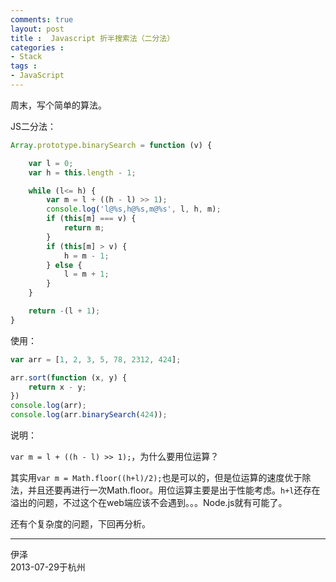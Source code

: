 ```yaml
---
comments: true
layout: post
title :  Javascript 折半搜索法（二分法）
categories : 
- Stack
tags : 
- JavaScript
---
```




周末，写个简单的算法。

JS二分法：
```javascript
Array.prototype.binarySearch = function (v) {

	var l = 0;
	var h = this.length - 1;

	while (l<= h) {
		var m = l + ((h - l) >> 1);
		console.log('l@%s,h@%s,m@%s', l, h, m);
		if (this[m] === v) {
			return m;
		}
		if (this[m] > v) {
			h = m - 1;
		} else {
			l = m + 1;
		}
	}

	return -(l + 1);
}
```
使用：
```javascript
var arr = [1, 2, 3, 5, 78, 2312, 424];

arr.sort(function (x, y) {
	return x - y;
})
console.log(arr);
console.log(arr.binarySearch(424));
```
说明：

`var m = l + ((h - l) >> 1);`，为什么要用位运算？

其实用`var m = Math.floor((h+l)/2);`也是可以的，但是位运算的速度优于除法，并且还要再进行一次Math.floor。用位运算主要是出于性能考虑。`h+l`还存在溢出的问题，不过这个在web端应该不会遇到。。。Node.js就有可能了。

还有个复杂度的问题，下回再分析。


---
伊泽  
2013-07-29于杭州